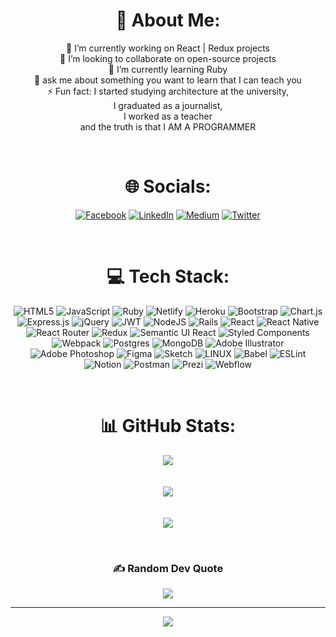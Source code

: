 <div align="center">

# 💫 About Me:
🔭 I’m currently working on React | Redux projects<br>👯 I’m looking to collaborate on open-source projects<br>🌱 I’m currently learning Ruby<br>💬 ask me about something you want to learn that I can teach you<br>⚡ Fun fact: I started studying architecture at the university, <br>I graduated as a journalist, <br>I worked as a teacher <br>and the truth is that I AM A PROGRAMMER 

</div>
<br/>

<div align="center">
  
# 🌐 Socials:
  
[![Facebook](https://img.shields.io/badge/Facebook-%231877F2.svg?logo=Facebook&logoColor=white)](https://facebook.com/https://www.facebook.com/profile.php?id=100012739752060) [![LinkedIn](https://img.shields.io/badge/LinkedIn-%230077B5.svg?logo=linkedin&logoColor=white)](https://linkedin.com/in/https://www.linkedin.com/in/claudia-rojas-soto/) [![Medium](https://img.shields.io/badge/Medium-12100E?logo=medium&logoColor=white)](https://medium.com/@https://medium.com/@claudiarojassoto) [![Twitter](https://img.shields.io/badge/Twitter-%231DA1F2.svg?logo=Twitter&logoColor=white)](https://twitter.com/https://twitter.com/CLAUDIAROJAS197)

</div>
<br/>
<div align="center">

# 💻 Tech Stack:
![HTML5](https://img.shields.io/badge/html5-%23E34F26.svg?style=for-the-badge&logo=html5&logoColor=white) ![JavaScript](https://img.shields.io/badge/javascript-%23323330.svg?style=for-the-badge&logo=javascript&logoColor=%23F7DF1E) ![Ruby](https://img.shields.io/badge/ruby-%23CC342D.svg?style=for-the-badge&logo=ruby&logoColor=white) ![Netlify](https://img.shields.io/badge/netlify-%23000000.svg?style=for-the-badge&logo=netlify&logoColor=#00C7B7) ![Heroku](https://img.shields.io/badge/heroku-%23430098.svg?style=for-the-badge&logo=heroku&logoColor=white) ![Bootstrap](https://img.shields.io/badge/bootstrap-%23563D7C.svg?style=for-the-badge&logo=bootstrap&logoColor=white) ![Chart.js](https://img.shields.io/badge/chart.js-F5788D.svg?style=for-the-badge&logo=chart.js&logoColor=white) ![Express.js](https://img.shields.io/badge/express.js-%23404d59.svg?style=for-the-badge&logo=express&logoColor=%2361DAFB) ![jQuery](https://img.shields.io/badge/jquery-%230769AD.svg?style=for-the-badge&logo=jquery&logoColor=white) ![JWT](https://img.shields.io/badge/JWT-black?style=for-the-badge&logo=JSON%20web%20tokens) ![NodeJS](https://img.shields.io/badge/node.js-6DA55F?style=for-the-badge&logo=node.js&logoColor=white) ![Rails](https://img.shields.io/badge/rails-%23CC0000.svg?style=for-the-badge&logo=ruby-on-rails&logoColor=white) ![React](https://img.shields.io/badge/react-%2320232a.svg?style=for-the-badge&logo=react&logoColor=%2361DAFB) ![React Native](https://img.shields.io/badge/react_native-%2320232a.svg?style=for-the-badge&logo=react&logoColor=%2361DAFB) ![React Router](https://img.shields.io/badge/React_Router-CA4245?style=for-the-badge&logo=react-router&logoColor=white) ![Redux](https://img.shields.io/badge/redux-%23593d88.svg?style=for-the-badge&logo=redux&logoColor=white) ![Semantic UI React](https://img.shields.io/badge/Semantic%20UI%20React-%2335BDB2.svg?style=for-the-badge&logo=SemanticUIReact&logoColor=white) ![Styled Components](https://img.shields.io/badge/styled--components-DB7093?style=for-the-badge&logo=styled-components&logoColor=white) ![Webpack](https://img.shields.io/badge/webpack-%238DD6F9.svg?style=for-the-badge&logo=webpack&logoColor=black) ![Postgres](https://img.shields.io/badge/postgres-%23316192.svg?style=for-the-badge&logo=postgresql&logoColor=white) ![MongoDB](https://img.shields.io/badge/MongoDB-%234ea94b.svg?style=for-the-badge&logo=mongodb&logoColor=white) ![Adobe Illustrator](https://img.shields.io/badge/adobeillustrator-%23FF9A00.svg?style=for-the-badge&logo=adobeillustrator&logoColor=white) ![Adobe Photoshop](https://img.shields.io/badge/adobephotoshop-%2331A8FF.svg?style=for-the-badge&logo=adobephotoshop&logoColor=white) 	![Figma](https://img.shields.io/badge/figma-%23F24E1E.svg?style=for-the-badge&logo=figma&logoColor=white) ![Sketch](https://img.shields.io/badge/Sketch-FFB387?style=for-the-badge&logo=sketch&logoColor=black) ![LINUX](https://img.shields.io/badge/Linux-FCC624?style=for-the-badge&logo=linux&logoColor=black) ![Babel](https://img.shields.io/badge/Babel-F9DC3e?style=for-the-badge&logo=babel&logoColor=black) ![ESLint](https://img.shields.io/badge/ESLint-4B3263?style=for-the-badge&logo=eslint&logoColor=white) ![Notion](https://img.shields.io/badge/Notion-%23000000.svg?style=for-the-badge&logo=notion&logoColor=white) ![Postman](https://img.shields.io/badge/Postman-FF6C37?style=for-the-badge&logo=postman&logoColor=white) ![Prezi](https://img.shields.io/badge/Prezi-%23000000.svg?style=for-the-badge&logo=Prezi&logoColor=white) ![Webflow](https://img.shields.io/badge/Webflow-4353FF?style=for-the-badge&logo=webflow&logoColor=white)

<br/>

# 📊 GitHub Stats:
![](https://github-readme-stats.vercel.app/api?username=ClaudiaRojasSoto&theme=dark&hide_border=false&include_all_commits=false&count_private=false)<br/>
<br/>
<br/>
![](https://github-readme-streak-stats.herokuapp.com/?user=ClaudiaRojasSoto&theme=dark&hide_border=false)<br/>
<br/>
<br/>
![](https://github-readme-stats.vercel.app/api/top-langs/?username=ClaudiaRojasSoto&theme=dark&hide_border=false&include_all_commits=false&count_private=false&layout=compact)

<br/>

### ✍️ Random Dev Quote
![](https://quotes-github-readme.vercel.app/api?type=horizontal&theme=merko)


---
[![](https://visitcount.itsvg.in/api?id=ClaudiaRojasSoto&icon=6&color=3)](https://visitcount.itsvg.in)

</div>

<!-- Proudly created with GPRM ( https://gprm.itsvg.in ) -->

